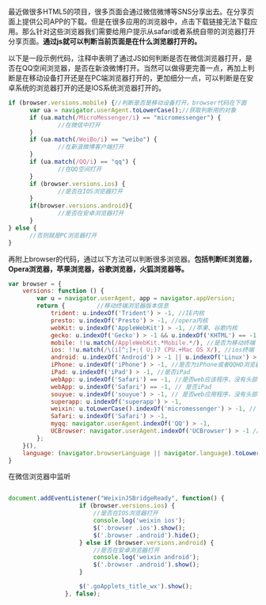 最近做很多HTML5的项目，很多页面会通过微信微博等SNS分享出去。在分享页面上提供公司APP的下载。但是在很多应用的浏览器中，点击下载链接无法下载应用。那么针对这些浏览器我们需要给用户提示从safari或者系统自带的浏览器打开分享页面。**通过js就可以判断当前页面是在什么浏览器打开的。**

以下是一段示例代码，注释中表明了通过JS如何判断是否在微信浏览器打开，是否在QQ空间浏览器，是否在新浪微博打开。当然可以做得更完善一点，再加上判断是在移动设备打开还是在PC端浏览器打开的，更加细分一点，可以判断是在安卓系统的浏览器打开的还是IOS系统浏览器打开的。


  ```javascript
if (browser.versions.mobile) {//判断是否是移动设备打开。browser代码在下面
        var ua = navigator.userAgent.toLowerCase();//获取判断用的对象
        if (ua.match(/MicroMessenger/i) == "micromessenger") {
                //在微信中打开
        }
        if (ua.match(/WeiBo/i) == "weibo") {
                //在新浪微博客户端打开
        }
        if (ua.match(/QQ/i) == "qq") {
                //在QQ空间打开
        }
        if (browser.versions.ios) {
                //是否在IOS浏览器打开
        } 
        if(browser.versions.android){
                //是否在安卓浏览器打开
        }
} else {
        //否则就是PC浏览器打开
}

  ```

再附上browser的代码，通过以下方法可以判断很多浏览器。**包括判断IE浏览器，Opera浏览器，苹果浏览器，谷歌浏览器，火狐浏览器等。**

```javascript
var browser = {
    versions: function () {
        var u = navigator.userAgent, app = navigator.appVersion;
        return {         //移动终端浏览器版本信息
            trident: u.indexOf('Trident') > -1, //IE内核
            presto: u.indexOf('Presto') > -1, //opera内核
            webKit: u.indexOf('AppleWebKit') > -1, //苹果、谷歌内核
            gecko: u.indexOf('Gecko') > -1 && u.indexOf('KHTML') == -1, //火狐内核
            mobile: !!u.match(/AppleWebKit.*Mobile.*/), //是否为移动终端
            ios: !!u.match(/\(i[^;]+;( U;)? CPU.+Mac OS X/), //ios终端
            android: u.indexOf('Android') > -1 || u.indexOf('Linux') > -1, //android终端或uc浏览器
            iPhone: u.indexOf('iPhone') > -1, //是否为iPhone或者QQHD浏览器
            iPad: u.indexOf('iPad') > -1, //是否iPad
            webApp: u.indexOf('Safari') == -1, //是否web应该程序，没有头部与底部
            webApp: u.indexOf('Safari') == -1, // 是否iPad
            souyue: u.indexOf('souyue') > -1, // 是否web应用程序，没有头部与底部
            superapp: u.indexOf('superapp') > -1,
            weixin: u.toLowerCase().indexOf('micromessenger') > -1, // 微信浏览器
            Safari: u.indexOf('Safari') > -1,
            myqq: navigator.userAgent.indexOf('QQ') > -1,
            UCBrowser: navigator.userAgent.indexOf('UCBrowser') > -1 // uc浏览器
        };
    }(),
    language: (navigator.browserLanguage || navigator.language).toLowerCase()
}
```

在微信浏览器中监听
```javascript

document.addEventListener("WeixinJSBridgeReady", function() {
					if (browser.versions.ios) {
						//是否在IOS浏览器打开
						console.log('weixin ios');
						$('.browser .ios').show();
						$('.browser .android').hide();
					} else if (browser.versions.android) {
						//是否在安卓浏览器打开
						console.log('weixin android');
						$('.browser .android').show();
					}

					$('.goApplets_title_wx').show();
				}, false);
```
